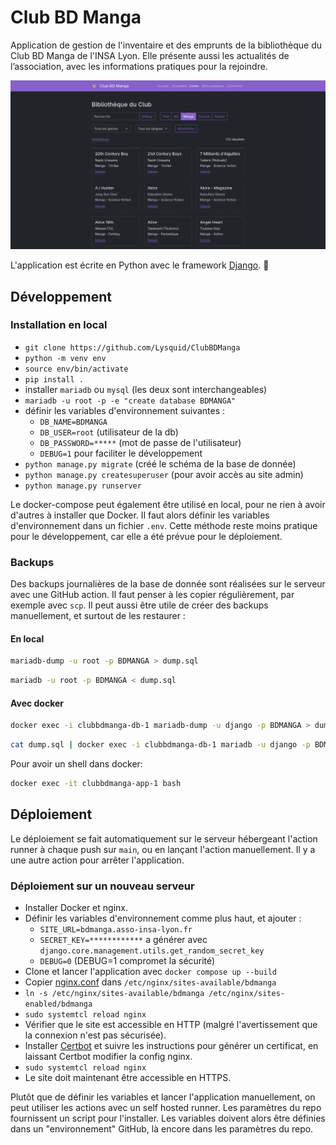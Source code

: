# Club BD Manga

Application de gestion de l'inventaire et des emprunts de la bibliothèque du Club BD Manga de l'INSA Lyon. Elle présente aussi les actualités de l’association, avec les informations pratiques pour la rejoindre.

![screenshot page bibliothèque](screenshot.png)

L'application est écrite en Python avec le framework [Django](https://www.djangoproject.com/). 🐍

## Développement

### Installation en local

- `git clone https://github.com/Lysquid/ClubBDManga`
- `python -m venv env`
- `source env/bin/activate`
- `pip install .`
- installer `mariadb` ou `mysql` (les deux sont interchangeables)
- `mariadb -u root -p -e "create database BDMANGA"`
- définir les variables d'environnement suivantes :
  - `DB_NAME=BDMANGA`
  - `DB_USER=root` (utilisateur de la db)
  - `DB_PASSWORD=*****` (mot de passe de l'utilisateur)
  - `DEBUG=1` pour faciliter le développement
- `python manage.py migrate` (créé le schéma de la base de donnée)
- `python manage.py createsuperuser` (pour avoir accès au site admin)
- `python manage.py runserver`

Le docker-compose peut également être utilisé en local, pour ne rien à avoir d'autres à installer que Docker. Il faut alors définir les variables d'environnement dans un fichier `.env`. Cette méthode reste moins pratique pour le développement, car elle a été prévue pour le déploiement.

### Backups

Des backups journalières de la base de donnée sont réalisées sur le serveur avec une GitHub action. Il faut penser à les copier régulièrement, par exemple avec `scp`. Il peut aussi être utile de créer des backups manuellement, et surtout de les restaurer :

#### En local

```sh
mariadb-dump -u root -p BDMANGA > dump.sql
```

```sh
mariadb -u root -p BDMANGA < dump.sql
```

#### Avec docker

```sh
docker exec -i clubbdmanga-db-1 mariadb-dump -u django -p BDMANGA > dump.sql
```

```sh
cat dump.sql | docker exec -i clubbdmanga-db-1 mariadb -u django -p BDMANGA
```

Pour avoir un shell dans docker:

```sh
docker exec -it clubbdmanga-app-1 bash
```

## Déploiement

Le déploiement se fait automatiquement sur le serveur hébergeant l'action runner à chaque push sur `main`, ou en lançant l'action manuellement. Il y a une autre action pour arrêter l'application.

### Déploiement sur un nouveau serveur

- Installer Docker et nginx.
- Définir les variables d'environnement comme plus haut, et ajouter :
  - `SITE_URL=bdmanga.asso-insa-lyon.fr`
  - `SECRET_KEY=************` a générer avec `django.core.management.utils.get_random_secret_key`
  - `DEBUG=0` (DEBUG=1 compromet la sécurité)
- Clone et lancer l'application avec `docker compose up --build`
- Copier [nginx.conf](nginx.conf) dans `/etc/nginx/sites-available/bdmanga`
- `ln -s /etc/nginx/sites-available/bdmanga /etc/nginx/sites-enabled/bdmanga`
- `sudo systemtcl reload nginx`
- Vérifier que le site est accessible en HTTP (malgré l'avertissement que la connexion n'est pas sécurisée).
- Installer [Certbot](https://certbot.eff.org/instructions) et suivre les instructions pour générer un certificat, en laissant Certbot modifier la config nginx.
- `sudo systemtcl reload nginx`
- Le site doit maintenant être accessible en HTTPS.

Plutôt que de définir les variables et lancer l'application manuellement, on peut utiliser les actions avec un self hosted runner. Les paramètres du repo fournissent un script pour l'installer. Les variables doivent alors être définies dans un "environnement" GitHub, là encore dans les paramètres du repo.
